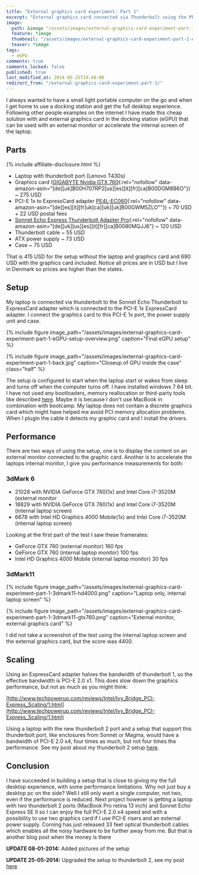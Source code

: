 ```yaml
---
title: "External graphics card experiment: Part 1"
excerpt: "External graphics card connected via Thunderbolt using the PE4L-EC060 ExpressCard adapter and Sonnet Echo Express Thunderbolt Adapter Pro"
image:
  path: &image "/assets/images/external-graphics-card-experiment-part-1-eGPU-setup-overview-feature.png"
  feature: *image
  thumbnail: "/assets/images/external-graphics-card-experiment-part-1-eGPU-setup-overview-feature-th.png"
  teaser: *image
tags:
  - eGPU
comments: true
comments_locked: false
published: true
last_modified_at: 2014-05-25T19:48:00
redirect_from: "/external-graphics-card-experiment-part-1/"
---
```

I always wanted to have a small light portable computer on the go and when I get home to use a docking station and get the full desktop experience. Following other people examples on the internet I have made this cheap solution with and external graphics card in the docking station (eGPU) that can be used with an external monitor or accelerate the internal screen of the laptop.
## Parts
{% include affiliate-disclosure.html %}

* Laptop with thunderbolt port (Lenovo T430s)
* Graphics card ([GIGABYTE Nvidia GTX 760](https://www.amazon.com/dp/B00DGM8B6O/?tag=oddoneout0a-20){:rel="nofollow" data-amazon-asin="[de][uk]B00H707RP2[us][es][it][fr][ca]B00DGM8B6O"}) ~ 275 USD
* PCI-E 1x to ExpressCard adapter [PE4L-EC060](https://www.amazon.com/dp/B00GWM5ZLO/?tag=oddoneout0a-20){:rel="nofollow" data-amazon-asin="[de][es][it][fr]uk[ca][uk][uk]B00GWM5ZLO""}) ~ 70 USD + 22 USD postal fees
* [Sonnet Echo Express Thunderbolt Adapter Pro](https://www.amazon.com/dp/B0080MQJJ6/?tag=oddoneout0a-20){:rel="nofollow" data-amazon-asin="[de][uk][us][es][it][fr][ca]B0080MQJJ6"} ~ 120 USD
* Thunderbolt cable ~ 55 USD
* ATX power supply ~ 73 USD
* Case ~ 75 USD

That is 415 USD for the setup without the laptop and graphics card and 690 USD with the graphics card included. Notice all prices are in USD but I live in Denmark so prices are higher than the states.
## Setup
My laptop is connected via thunderbolt to the Sonnet Echo Thunderbolt to ExpressCard adapter which is connected to the PCI-E 1x ExpressCard adapter. I connect the graphics card to this PCI-E 1x port, the power supply unit and case.

{% include figure
  image_path="/assets/images/external-graphics-card-experiment-part-1-eGPU-setup-overview.png"
  caption="Final eGPU setup"
%}

{% include figure
  image_path="/assets/images/external-graphics-card-experiment-part-1-back.jpg"
  caption="Closeup of GPU inside the case"
  class="half"
%}

The setup is configured to start when the laptop start or wakes from sleep and turns off when the computer turns off. I have installed windows 7 64 bit. I have not used any bootloaders, memory reallocation or third-party tools like described [here](https://www.techinferno.com/index.php?/forums/topic/3225-2013-11-mba-gtx5704gbpsc-tbec2-pe4l-21b-win7-kloper/).
Maybe it is because I don't use MacBook in combination with bootcamp. My laptop does not contain a discrete graphics card which might have helped me avoid PCI memory allocation problems. When I plugin the cable it detects my graphic card and I install the drivers.
## Performance
There are two ways of using the setup, one is to display the content on an external monitor connected to the graphic card. Another is to accelerate the laptops internal monitor, I give you performance measurements for both:


### 3dMark 6

* 21028 with NVIDIA GeForce GTX 760(1x) and Intel Core i7-3520M (external monitor
* 18829 with NVIDIA GeForce GTX 760(1x) and Intel Core i7-3520M   (internal laptop screen)
* 6678 with Intel HD Graphics 4000 Mobile(1x) and Intel Core i7-3520M (internal laptop screen)

Looking at the first part of the test I saw these framerates:

* GeForce GTX 760 (external monitor) 160 fps
* GeForce GTX 760 (internal laptop monitor) 100 fps
* Intel HD Graphics 4000 Mobile (internal laptop monitor) 30 fps

### 3dMark11
{% include figure
  image_path="/assets/images/external-graphics-card-experiment-part-1-3dmark11-hd4000.png"
  caption="Laptop only, internal laptop screen"
%}

{% include figure
  image_path="/assets/images/external-graphics-card-experiment-part-1-3dmark11-gtx760.png"
  caption="External monitor, external graphics card"
%}

I did not take a screenshot of the test using the internal laptop screen and the external graphics card, but the score was 4400.

## Scaling
Using an ExpressCard adapter halves the bandwidth of thunderbolt 1, so the effective bandwidth is PCI-E 2.0 x1. This does slow down the graphics performance, but not as much as you might think:

[http://www.techpowerup.com/reviews/Intel/Ivy_Bridge_PCI-Express_Scaling/1.html](http://www.techpowerup.com/reviews/Intel/Ivy_Bridge_PCI-Express_Scaling/1.html)

Using a laptop with the new thunderbolt 2 port and a setup that support this thunderbolt port, like enclosures from Sonnet or Magma, would have a bandwidth of PCI-E 2.0 x4, four times as much, but not four times the performance. See my post about my thunderbolt 2 setup [here](/projects/thunderbolt-2-egpu-built-around-sonnet-echo-express-se-ii-and-pe4l).

## Conclusion
I have succeeded in building a setup that is close to giving my the full desktop experience, with some performance limitations. Why not just buy a desktop pc on the side? Well I still only want a single computer, not two, even if the performance is reduced. Next project however is getting a laptop with two thunderbolt 2 ports (MacBook Pro retina 13 inch) and Sonnet Echo Express SE II so I can enjoy the full PCI-E 2.0 x4 speed and with a possibility to use two graphics card if I use PCI-E risers and an external power supply. Corning has just released 33 feet optical thunderbolt cables which enables all the noisy hardware to be further away from me. But that is another blog post when the money is there

**UPDATE 08-01-2014:** Added pictures of the setup

**UPDATE 25-05-2014:** Upgraded the setup to thunderbolt 2, see my post [here](/projects/thunderbolt-2-egpu-built-around-sonnet-echo-express-se-ii-and-pe4l)
